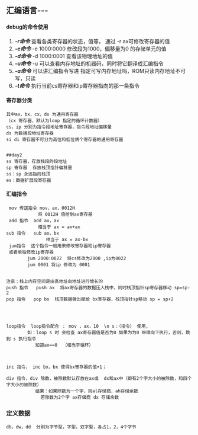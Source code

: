 ## 汇编语言---


#### debug的命令使用
1. ***-r命令***
    查看各类寄存器的状态，值等，
    通过 -r ax可修改寄存器的值
2. ***-e命令***
    -e 1000:0000 修改段为1000，偏移量为0 的存储单元的值
3. ***-d命令***
    -d 1000:0001 查看该物理地址的值
4. ***-u命令***
    -u 可以查看内存地址的机器码，同时将它翻译成汇编指令
5. ***-a命令***
    可以讲汇编指令写进 指定可写内存地址吗，ROM只读内存地址不可写，只读
6. ***-t命令***
    执行当前cs寄存器和ip寄存器指向的那一条指令
    
    
#### 寄存器分类
    其中ax，bx，cx，dx 为通用寄存器
	（cx 寄存器，默认为loop 指定的循环计数器）
    cs，ip 分别为指令段地址寄存器，指令段地址偏移量
    ds 为数据段地址寄存器
	si di 寄存器不可分为高位和低位俩个寄存器的通用寄存器
	
	
	##day2
    ss 寄存器，存放栈段的段地址
    sp 寄存器  存放栈顶指针偏移量
    ss：sp 永远指向栈顶
	es：数据扩展段寄存器



#### 汇编指令
     mov 传送指令 mov，ax，0012H
                将 0012H 值给到ax寄存器
     add 指令  add ax，ax
                相当于 ax = ax+ax
    sub 指令   sub ax，bx
                   相当于 ax = ax-bx
     jum指令  这个指令一般用来修改寄存器和ip寄存器
     或者单独修改ip寄存器
            jum 2000:0022  将cs修改为2000 ,ip为0022
            jum 0001 将ip 修改为 0001
			
	
	注意：栈上内存空间是由高地址向地址进行增长的
	push 指令   push ax  将ax寄存器的数据压入栈中，同时栈顶指针sp寄存器移动 sp=sp-2
    pop 指令   pop bx  栈顶数据弹出赋给 bx寄存器，栈顶指针sp移动 sp = sp+2
	
	
	
	
	loop指令  loop指令配合 ： mov ，ax，10  \n s：（指令） 使用,
            如：loop s 时 会检查 ax寄存器值是否为0 如果为为0 继续向下执行，否则，跳到 s 执行指令
               知道ax==0  （相当于循环）
               
               
     
    inc 指令， inc bx，bx 使得bx寄存器的值+1；
	
	div 指令，div 除数，被除数默认存放在ax或  dx和ax中（即有2个字大小的被除数，和四个字大小的被除数）
               结果：如果除数为一个字，则al存储商，ah存储余数
                 若除数为2个字 ax存储商 dx 存储余数
	
	

### 定义数据
    db，dw，dd  分别为字节型，字型，双字型，各占1，2，4个字节
	

